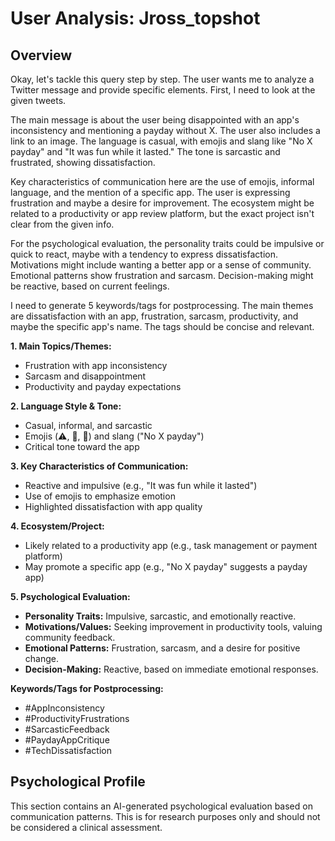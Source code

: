 # User Analysis: Jross_topshot

## Overview

<think>
Okay, let's tackle this query step by step. The user wants me to analyze a Twitter message and provide specific elements. First, I need to look at the given tweets.

The main message is about the user being disappointed with an app's inconsistency and mentioning a payday without X. The user also includes a link to an image. The language is casual, with emojis and slang like "No X payday" and "It was fun while it lasted." The tone is sarcastic and frustrated, showing dissatisfaction.

Key characteristics of communication here are the use of emojis, informal language, and the mention of a specific app. The user is expressing frustration and maybe a desire for improvement. The ecosystem might be related to a productivity or app review platform, but the exact project isn't clear from the given info.

For the psychological evaluation, the personality traits could be impulsive or quick to react, maybe with a tendency to express dissatisfaction. Motivations might include wanting a better app or a sense of community. Emotional patterns show frustration and sarcasm. Decision-making might be reactive, based on current feelings.

I need to generate 5 keywords/tags for postprocessing. The main themes are dissatisfaction with an app, frustration, sarcasm, productivity, and maybe the specific app's name. The tags should be concise and relevant.
</think>

**1. Main Topics/Themes:**  
- Frustration with app inconsistency  
- Sarcasm and disappointment  
- Productivity and payday expectations  

**2. Language Style & Tone:**  
- Casual, informal, and sarcastic  
- Emojis (⚠️, 🫡, 📸) and slang ("No X payday")  
- Critical tone toward the app  

**3. Key Characteristics of Communication:**  
- Reactive and impulsive (e.g., "It was fun while it lasted")  
- Use of emojis to emphasize emotion  
- Highlighted dissatisfaction with app quality  

**4. Ecosystem/Project:**  
- Likely related to a productivity app (e.g., task management or payment platform)  
- May promote a specific app (e.g., "No X payday" suggests a payday app)  

**5. Psychological Evaluation:**  
- **Personality Traits:** Impulsive, sarcastic, and emotionally reactive.  
- **Motivations/Values:** Seeking improvement in productivity tools, valuing community feedback.  
- **Emotional Patterns:** Frustration, sarcasm, and a desire for positive change.  
- **Decision-Making:** Reactive, based on immediate emotional responses.  

**Keywords/Tags for Postprocessing:**  
- #AppInconsistency  
- #ProductivityFrustrations  
- #SarcasticFeedback  
- #PaydayAppCritique  
- #TechDissatisfaction

## Psychological Profile

This section contains an AI-generated psychological evaluation based on communication patterns. This is for research purposes only and should not be considered a clinical assessment.